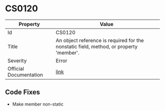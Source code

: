 # CS0120

| Property               | Value                                                                                             |
| ---------------------- | ------------------------------------------------------------------------------------------------- |
| Id                     | CS0120                                                                                            |
| Title                  | An object reference is required for the nonstatic field, method, or property 'member'\.           |
| Severity               | Error                                                                                             |
| Official Documentation | [link](http://docs.microsoft.com/en-us/dotnet/csharp/language-reference/compiler-messages/cs0120) |

## Code Fixes

* Make member non\-static
